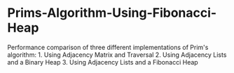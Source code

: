 # Prims-Algorithm-Using-Fibonacci-Heap
Performance comparison of three different implementations of Prim's algorithm:
	1. Using Adjacency Matrix and Traversal
	2. Using Adjacency Lists and a Binary Heap
	3. Using Adjacency Lists and a Fibonacci Heap
